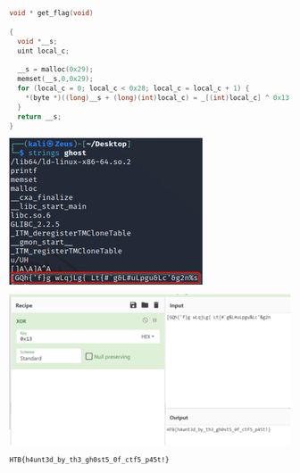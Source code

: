 


```c
void * get_flag(void)

{
  void *__s;
  uint local_c;
  
  __s = malloc(0x29);
  memset(__s,0,0x29);
  for (local_c = 0; local_c < 0x28; local_c = local_c + 1) {
    *(byte *)((long)__s + (long)(int)local_c) = _[(int)local_c] ^ 0x13;
  }
  return __s;
}
```

![image](gw1.png)

![image](gw2.png)

```text
HTB{h4unt3d_by_th3_gh0st5_0f_ctf5_p45t!}
```